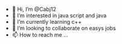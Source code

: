- 👋 Hi, I’m @Cabj12
- 👀 I’m interested in java script and java 
- 🌱 I’m currently learning c++
- 💞️ I’m looking to collaborate on easys jobs
- 📫 How to reach me ...

<!---
Cabj12/Cabj12 is a ✨ special ✨ repository because its `README.md` (this file) appears on your GitHub profile.
You can click the Preview link to take a look at your changes.
--->
